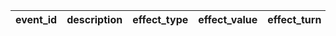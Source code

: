 |event_id|description|effect_type|effect_value|effect_turn|effect_times|category|
| --- | --- | --- | --- | --- | --- | --- |